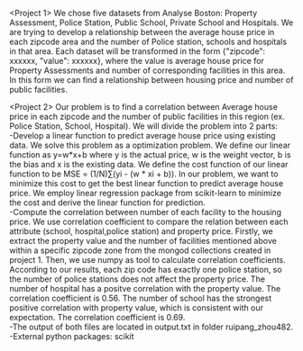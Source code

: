 <Project 1>
We chose five datasets from Analyse Boston: Property Assessment, Police Station, Public School, Private School and Hospitals. We are trying to develop a relationship between the average house price in each zipcode area and the number of Police station, schools and hospitals in that area. Each dataset will be transformed in the form {"zipcode": xxxxxx, "value": xxxxxx}, where the value is average house price for Property Assessments and number of corresponding facilities in this area. In this form we can find a relationship between housing price and number of public facilities.




<Project 2>
	Our problem is to find a correlation between Average house price in each zipcode and the number of public facilities in this region (ex. Police Station, School, Hospital). We will divide the problem into 2 parts:<br />
	-Develop a linear function to predict average house price using existing data. We solve this problem as a optimization problem. We define our linear function as y=w*x+b where y is the actual price, w is the weight vector, b is the bias and x is the existing data. We define the cost function of our linear function to be MSE = (1/N)∑(yi - (w * xi + b)). In our problem, we want to minimize this cost to get the best linear function to predict average house price. We employ linear regression package from scikit-learn to minimize the cost and derive the linear function for prediction.  
	-Compute the correlation between number of each facility to the housing price. We use correlation coefficient to compare the relation between each attribute (school, hospital,police station) and property price. Firstly, we extract the property value and the number of facilities mentioned above within a specific zipcode zone from the mongod collections created in project 1. Then, we use numpy as tool to calculate correlation coefficients. According to our results, each zip code has exactly one police station, so the number of police stations does not affect the property price. The number of hospital has a positve correlation with the property value. The correlation coefficient is 0.56. The number of school has the strongest positive correlation with property value, which is consistent with our expectation. The correlation coefficient is 0.69.  
	-The output of both files are located in output.txt in folder ruipang_zhou482.  
	-External python packages: scikit  